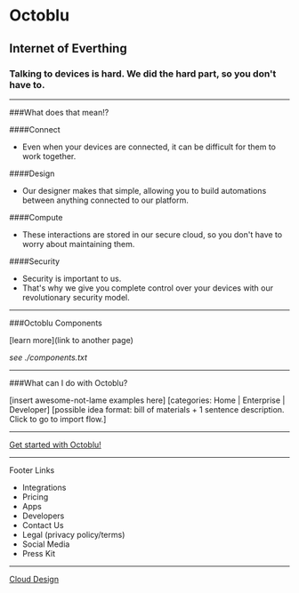 # Octoblu
## Internet of Everthing
### Talking to devices is hard. We did the hard part, so you don't have to.

---

###What does that mean!?

####Connect
  - Even when your devices are connected, it can be difficult for them to work together.

####Design
  - Our designer makes that simple, allowing you to build automations between anything connected to our platform.

####Compute
  - These interactions are stored in our secure cloud, so you don't have to worry about maintaining them.

####Security
  - Security is important to us.
  - That's why we give you complete control over your devices with our revolutionary security model.

---

###Octoblu Components

  [learn more](link to another page)

  *see ./components.txt*

---

###What can I do with Octoblu?

[insert awesome-not-lame examples here]
[categories: Home | Enterprise | Developer]
[possible idea format: bill of materials + 1 sentence description. Click to go to import flow.]

---

[Get started with Octoblu!](login.octoblu.com)

---

Footer Links
  - Integrations
  - Pricing
  - Apps
  - Developers
  - Contact Us
  - Legal (privacy policy/terms)
  - Social Media
  - Press Kit

---

[Cloud Design](https://projects.invisionapp.com/share/362IUD7FK#/screens)
